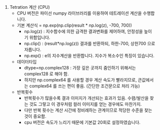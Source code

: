 1. Tetration 계산 (CPU)
   - CPU 버전은 파이선 numpy 라이브러리를 이용하여 테트레이션 계산을 수행합니다.
   - 기본 계산식 = np.exp(np.clip(result * np.log(z), -700, 700))
     - np.log(z) : 지수함수에 의한 급격한 결과변화를 제어하여, 안정성을 높이기 위함입니다.
     - np.clip() : (result*np.log(z)) 결과를 반환하되, 하한-700, 상한700 으로 자릅니다.
     - np.exp() : e의 지수계산을 반환합니다. 지수가 복소수인 특징이 있습니다.
   - 데이터타입
     - dtype=np.complex128 : 가장 깊은 곳까지 줌인하기 위해서는 complex128 로 해야 함.
     - 하지만 np.complex64 를 사용할 경우 계산 속도가 빨라지므로, 큰값에서는 complex64 를 쓰는 편이 좋음. (간단한 조건문으로 처리 가능)
   - 반복횟수
     - 반복횟수가 많을수록 결과 이미지가 개선되는 효과가 있음. 수렴/발산을 찾는 것도 그렇고 이 경우처럼 컬러 이미지를 얻는 경우에도 마찬가지.
     - 다만 반복 횟수는 계산 시간에 정비례하는 관계이므로 적당한 수준을 찾는 것이 중요함. 
     - cpu 버전은 속도가 느리기 때문에 기본값 20회로 설정하였습니다.
